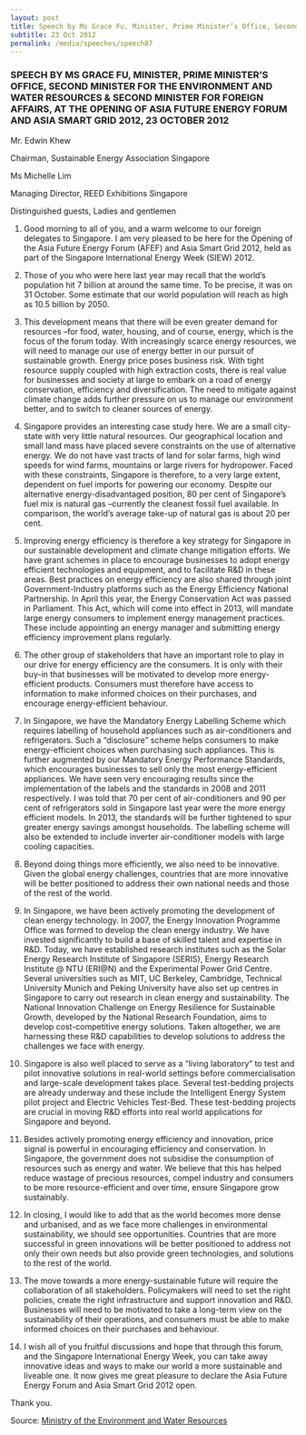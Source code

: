 ```yaml
---
layout: post
title: Speech by Ms Grace Fu, Minister, Prime Minister’s Office, Second Minister for the Environment and Water Resources & Second Minister for Foreign Affairs, at the opening of Asia Future Energy Forum and Asia Smart Grid 2012, 23 October 2012
subtitle: 23 Oct 2012
permalink: /media/speeches/speech87
---
```


### SPEECH BY MS GRACE FU, MINISTER, PRIME MINISTER’S OFFICE, SECOND MINISTER FOR THE ENVIRONMENT AND WATER RESOURCES & SECOND MINISTER FOR FOREIGN AFFAIRS, AT THE OPENING OF ASIA FUTURE ENERGY FORUM AND ASIA SMART GRID 2012, 23 OCTOBER 2012

Mr. Edwin Khew

Chairman, Sustainable Energy Association Singapore

Ms Michelle Lim

Managing Director, REED Exhibitions Singapore

Distinguished guests, Ladies and gentlemen

1. Good morning to all of you, and a warm welcome to our foreign delegates to Singapore. I am very pleased to be here for the Opening of the Asia Future Energy Forum (AFEF) and Asia Smart Grid 2012, held as part of the Singapore International Energy Week (SIEW) 2012.

2. Those of you who were here last year may recall that the world’s population hit 7 billion at around the same time. To be precise, it was on 31 October. Some estimate that our world population will reach as high as 10.5 billion by 2050.

3. This development means that there will be even greater demand for resources –for food, water, housing, and of course, energy, which is the focus of the forum today. With increasingly scarce energy resources, we will need to manage our use of energy better in our pursuit of sustainable growth. Energy price poses business risk. With tight resource supply coupled with high extraction costs, there is real value for businesses and society at large to embark on a road of energy conservation, efficiency and diversification. The need to mitigate against climate change adds further pressure on us to manage our environment better, and to switch to cleaner sources of energy.

4. Singapore provides an interesting case study here. We are a small city-state with very little natural resources. Our geographical location and small land mass have placed severe constraints on the use of alternative energy. We do not have vast tracts of land for solar farms, high wind speeds for wind farms, mountains or large rivers for hydropower. Faced with these constraints, Singapore is therefore, to a very large extent, dependent on fuel imports for powering our economy. Despite our alternative energy-disadvantaged position, 80 per cent of Singapore’s fuel mix is natural gas –currently the cleanest fossil fuel available. In comparison, the world’s average take-up of natural gas is about 20 per cent.

5. Improving energy efficiency is therefore a key strategy for Singapore in our sustainable development and climate change mitigation efforts. We have grant schemes in place to encourage businesses to adopt energy efficient technologies and equipment, and to facilitate R&D in these areas. Best practices on energy efficiency are also shared through joint Government-Industry platforms such as the Energy Efficiency National Partnership. In April this year, the Energy Conservation Act was passed in Parliament. This Act, which will come into effect in 2013, will mandate large energy consumers to implement energy management practices. These include appointing an energy manager and submitting energy efficiency improvement plans regularly.

6. The other group of stakeholders that have an important role to play in our drive for energy efficiency are the consumers. It is only with their buy-in that businesses will be motivated to develop more energy-efficient products. Consumers must therefore have access to information to make informed choices on their purchases, and encourage energy-efficient behaviour.

7. In Singapore, we have the Mandatory Energy Labelling Scheme which requires labelling of household appliances such as air-conditioners and refrigerators. Such a “disclosure” scheme helps consumers to make energy-efficient choices when purchasing such appliances. This is further augmented by our Mandatory Energy Performance Standards, which encourages businesses to sell only the most energy-efficient appliances. We have seen very encouraging results since the implementation of the labels and the standards in 2008 and 2011 respectively. I was told that 70 per cent of air-conditioners and 90 per cent of refrigerators sold in Singapore last year were the more energy efficient models. In 2013, the standards will be further tightened to spur greater energy savings amongst households. The labelling scheme will also be extended to include inverter air-conditioner models with large cooling capacities.

8. Beyond doing things more efficiently, we also need to be innovative. Given the global energy challenges, countries that are more innovative will be better positioned to address their own national needs and those of the rest of the world.

9. In Singapore, we have been actively promoting the development of clean energy technology. In 2007, the Energy Innovation Programme Office was formed to develop the clean energy industry. We have invested significantly to build a base of skilled talent and expertise in R&D. Today, we have established research institutes such as the Solar Energy Research Institute of Singapore (SERIS), Energy Research Institute @ NTU (ERI@N) and the Experimental Power Grid Centre. Several universities such as MIT, UC Berkeley, Cambridge, Technical University Munich and Peking University have also set up centres in Singapore to carry out research in clean energy and sustainability. The National Innovation Challenge on Energy Resilience for Sustainable Growth, developed by the National Research Foundation, aims to develop cost-competitive energy solutions. Taken altogether, we are harnessing these R&D capabilities to develop solutions to address the challenges we face with energy.

10. Singapore is also well placed to serve as a “living laboratory” to test and pilot innovative solutions in real-world settings before commercialisation and large-scale development takes place. Several test-bedding projects are already underway and these include the Intelligent Energy System pilot project and Electric Vehicles Test-Bed. These test-bedding projects are crucial in moving R&D efforts into real world applications for Singapore and beyond.

11. Besides actively promoting energy efficiency and innovation, price signal is powerful in encouraging efficiency and conservation. In Singapore, the government does not subsidise the consumption of resources such as energy and water. We believe that this has helped reduce wastage of precious resources, compel industry and consumers to be more resource-efficient and over time, ensure Singapore grow sustainably.

12. In closing, I would like to add that as the world becomes more dense and urbanised, and as we face more challenges in environmental sustainability, we should see opportunities. Countries that are more successful in green innovations will be better positioned to address not only their own needs but also provide green technologies, and solutions to the rest of the world.

13. The move towards a more energy-sustainable future will require the collaboration of all stakeholders. Policymakers will need to set the right policies, create the right infrastructure and support innovation and R&D. Businesses will need to be motivated to take a long-term view on the sustainability of their operations, and consumers must be able to make informed choices on their purchases and behaviour.

14. I wish all of you fruitful discussions and hope that through this forum, and the Singapore International Energy Week, you can take away innovative ideas and ways to make our world a more sustainable and liveable one. It now gives me great pleasure to declare the Asia Future Energy Forum and Asia Smart Grid 2012 open.

Thank you.

Source: [<a href="https://www.mewr.gov.sg/news/speech-by-ms-grace-fu--minister--prime-ministers-office--second-minister-for-the-environment-and-water-resources-and-second-minister-for-foreign-affairs--at-the-opening-of-asia-future-energy-forum-and-asia-smart-grid-2012-on-23-oct-2012" target="_blank">Ministry of the Environment and Water Resources</a>](https://www.mewr.gov.sg/news/speech-by-ms-grace-fu--minister--prime-ministers-office--second-minister-for-the-environment-and-water-resources-and-second-minister-for-foreign-affairs--at-the-opening-of-asia-future-energy-forum-and-asia-smart-grid-2012-on-23-oct-2012)
